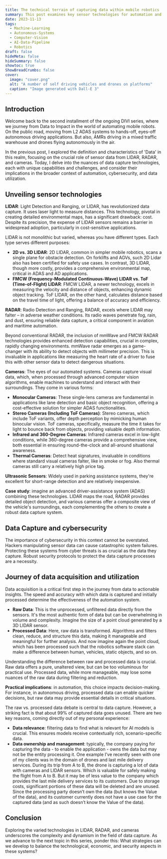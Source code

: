 ```yaml
---
title: The technical terrain of capturing data within mobile robotics
summary: This post examines key sensor technologies for automation and their trade-offs, while also addressing cybersecurity, data processing, and the widespread underuse of captured sensor data.
date: 2023-11-13
tags: 
  - Machine-Learning
  - Autonomous-Systems
  - Computer-Vision
  - AI-Data-Pipeline
  - Robotics
draft: false
hideMeta: false
hideSummary: false
showtoc: true
ShowBreadCrumbs: false
cover:
  image: "cover.png"
  alt: "A number of self driving vehicles and drones on platforms"
  caption: "Image generated with Dall-E 3"
---
```


## Introduction

Welcome back to the second installment of the ongoing DIVI series, where we journey from Data to Impact in the world of automating mobile robots. On the public road, moving from L2 ADAS systems to hands-off, eyes-off autonomous driving applications. But also, AMRs driving in a mixed traffic warehouse and drones flying autonomously in the air.

In the previous post, I explored the definition and characteristics of 'Data' in this realm, focusing on the crucial role of sensor data from LIDAR, RADAR, and cameras. Today, I delve into the nuances of data capture technologies, each with unique capabilities and challenges, and consider their implications in the broader context of automation, cybersecurity, and data utilization.

## Unveiling sensor technologies

**LIDAR**: Light Detection and Ranging, or LIDAR, has revolutionized data capture. It uses laser light to measure distances. This technology, pivotal in creating detailed environmental maps, has a significant drawback: cost. Despite its precision, the expense of LIDAR sensors remains a barrier in widespread adoption, particularly in cost-sensitive applications.

LIDAR is not monolithic but varied, whereas you have different types. Each type serves different purposes:

- **2D vs. 3D LIDAR**: 2D LIDAR, common in simpler mobile robotics, scans a single plane for obstacle detection. On forklifts and AGVs, such 2D Lidar also has been certified for safety use cases. In contrast, 3D LIDAR, though more costly, provides a comprehensive environmental map, critical in ADAS and AD applications.
- **FMCW (Frequency-Modulated Continuous-Wave) LIDAR vs. ToF (Time-of-Flight) LIDAR**: FMCW LIDAR, a newer technology, excels in measuring the velocity and distance of objects, enhancing dynamic object tracking. ToF LIDAR, on the other hand, calculates distance based on the travel time of light, offering a balance of accuracy and efficiency.

**RADAR**: Radio Detection and Ranging, RADAR, excels where LIDAR may falter – in adverse weather conditions. Its radio waves penetrate fog, rain, and dust, ensuring reliable data capture, a critical component in aviation and maritime automation.

Beyond conventional RADAR, the inclusion of mmWave and FMCW RADAR technologies provides enhanced detection capabilities, crucial in complex, rapidly changing environments. mmWave radar emerges as a game-changer with its ability to detect objects with millimeter precision. This is invaluable in applications like measuring the heart rate of a driver to fuse this with other sensor data to detect dangerous situations.

**Cameras**: The eyes of our automated systems. Cameras capture visual data, which, when processed through advanced computer vision algorithms, enable machines to understand and interact with their surroundings. They come in various forms:

- **Monocular Cameras**: These single-lens cameras are fundamental in applications like lane detection and basic object recognition, offering a cost-effective solution for simpler ADAS functionalities.
- **Stereo Cameras (Including ToF Cameras)**: Stereo cameras, which include ToF variants, offer depth perception by mimicking human binocular vision. ToF cameras, specifically, measure the time it takes for light to bounce back from objects, providing valuable depth information.
- **Infrared and 360-Degree Cameras**: Infrared cameras excel in low-light conditions, while 360-degree cameras provide a comprehensive view, both essential in ensuring round-the-clock and all-around situational awareness.
- **Thermal Cameras**: Detect heat signatures, invaluable in conditions where standard visual cameras falter, like in smoke or fog. Also thermal cameras still carry a relatively high price tag.

**Ultrasonic Sensors**: Widely used in parking assistance systems, they're excellent for short-range detection and are relatively inexpensive.

**Case study**: imagine an advanced driver-assistance system (ADAS) combining these technologies. LIDAR maps the road, RADAR provides detailed object detection, and various cameras offer a composite view of the vehicle's surroundings, each complementing the others to create a robust data capture system.

## Data Capture and cybersecurity

The importance of cybersecurity in this context cannot be overstated. Hackers manipulating sensor data can cause catastrophic system failures. Protecting these systems from cyber threats is as crucial as the data they capture. Robust security protocols to protect the data capture processes are a necessity.

## Journey of data acquisition and utilization

Data acquisition is a critical first step in the journey from data to actionable insights. The speed and accuracy with which data is captured and initially processed determine the effectiveness of the automation system.

- **Raw Data**: This is the unprocessed, unfiltered data directly from the sensors. It's the most authentic form of data but can be overwhelming in volume and complexity. Imagine the size of a point cloud generated by a 3D LIDAR sensor.
- **Processed Data**: Here, raw data is transformed. Algorithms and filters clean, reduce, and structure this data, making it manageable and meaningful for further analysis. And now imagine again the point cloud, which has been processed such that the robotics software stack can make a difference between human, vehicles, static objects, and so on.

Understanding the difference between raw and processed data is crucial. Raw data offers a pure, unaltered view, but can be too voluminous for practical use. Processed data, while more manageable, may lose some nuances of the raw data during filtering and reduction.

**Practical implications**: in automation, this choice impacts decision-making. For instance, in autonomous driving, processed data can enable quicker decisions, but raw data may provide essential details in critical situations.

The raw vs. processed data debate is central to data capture. However, a striking fact is that about 99% of captured data goes unused. There are two key reasons, coming directly out of my personal experience:

- **Data relevance**: filtering data to find what is relevant for AI models is crucial. This ensures models receive contextually rich, scenario-specific data.
- **Data ownership and management**: typically, the company paying for capturing the data - to enable the application - owns the data but may not be the entity processing it. One example I’ve recently seen with one of my clients was in the domain of drones and last mile delivery services. During its trip from A to B, the drone is capturing a lot of data with cameras and LIDAR sensors. Which is valuable for safely making the flight from A to B. But it may be of less value to the company which provides the last mile delivery services to its customers. Due to storage costs, significant portions of these data will be deleted and are unused. Since the processing party doesn’t own the data (but knows the Value of the data), and its customer currently does not have a use case for the captured data (and as such doesn’t know the Value of the data).

## Conclusion

Exploring the varied technologies in LIDAR, RADAR, and cameras underscores the complexity and dynamism in the field of data capture. As we advance to the next topic in this series, ponder this: What strategies can we develop to balance the technological, economic, and security aspects in these systems?
